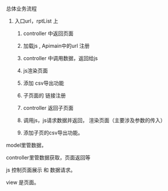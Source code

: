 总体业务流程

1. 入口url，rptList 上

   1. controller 中返回页面

   2. 加载js , Apimain中的url 注册

   3. controller 中调用数据，返回给js

   4. js渲染页面

   5. 添加 csv导出功能

   6. 子页面的 链接注册

   7. controller 返回子页面

   8. 调用js，js请求数据并返回， 渲染页面（主要涉及参数的传入）

   9. 添加子页的csv导出功能。



model里管数据， 

controller里管数据获取，页面返回等

js 控制页面展示 和 数据请求。

view 是页面。







